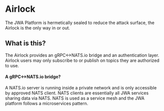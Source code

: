 # Airlock

The JWA Platform is hermetically sealed to reduce the attack surface, the Airlock is the only way in or out.

## What is this?

The Airlock provides an gRPC<->NATS.io bridge and an authentication layer. Airlock users may only subscribe to or publish on topics they are authorized to use.

#### A gRPC<->NATS.io bridge?

A NATS.io server is running inside a private network and is only accessible by approved NATS client. NATS clients are essentially all JWA services sharing data via NATS. NATS is used as a service mesh and the JWA platform follows a microservices pattern.
